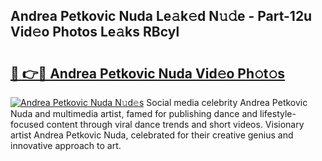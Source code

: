 ## Andrea Petkovic Nuda Le𝚊k𝚎d N𝚞𝚍e - Part-12u Vid𝚎o Photos Le𝚊ks RBcyl

# <h2><a href="http://fbbgn6a.evod.top/?m=Andrea+Petkovic+Nuda">🔗 👉🔴 Andrea Petkovic Nuda Vid𝚎o Ph𝚘t𝚘s</a></h2>

[![Andrea Petkovic Nuda N𝚞d𝚎s](https://i.imgur.com/8V9OHl7.gif)](http://fbbgn6a.evod.top/?m=Andrea+Petkovic+Nuda)
Social media celebrity Andrea Petkovic Nuda and multimedia artist, famed for publishing dance and lifestyle-focused content through viral dance trends and short videos. Visionary artist Andrea Petkovic Nuda, celebrated for their creative genius and innovative approach to art. 
